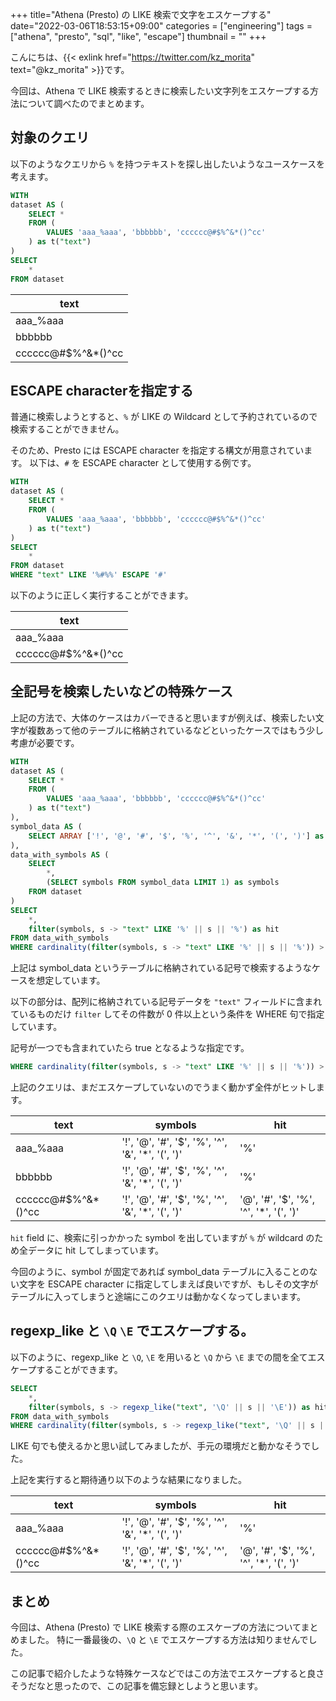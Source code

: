 +++
title="Athena (Presto) の LIKE 検索で文字をエスケープする"
date="2022-03-06T18:53:15+09:00"
categories = ["engineering"]
tags = ["athena", "presto", "sql", "like", "escape"]
thumbnail = ""
+++

こんにちは、{{< exlink href="https://twitter.com/kz_morita" text="@kz_morita" >}}です。

今回は、Athena で LIKE 検索するときに検索したい文字列をエスケープする方法について調べたのでまとめます。

## 対象のクエリ

以下のようなクエリから `%` を持つテキストを探し出したいようなユースケースを考えます。

```sql
WITH
dataset AS (
    SELECT *
    FROM (
        VALUES 'aaa_%aaa', 'bbbbbb', 'cccccc@#$%^&*()^cc'
    ) as t("text")
)
SELECT
    *
FROM dataset
```

| text |
| --- |
| aaa_%aaa |
| bbbbbb |
| cccccc@#$%^&*()^cc |

## ESCAPE characterを指定する

普通に検索しようとすると、`%` が LIKE の Wildcard として予約されているので検索することができません。

そのため、Presto には ESCAPE character を指定する構文が用意されています。
以下は、`#` を ESCAPE character として使用する例です。


```sql
WITH
dataset AS (
    SELECT *
    FROM (
        VALUES 'aaa_%aaa', 'bbbbbb', 'cccccc@#$%^&*()^cc'
    ) as t("text")
)
SELECT
    *
FROM dataset
WHERE "text" LIKE '%#%%' ESCAPE '#'
```

以下のように正しく実行することができます。

| text |
| --- |
| aaa_%aaa |
| cccccc@#$%^&*()^cc |

## 全記号を検索したいなどの特殊ケース

上記の方法で、大体のケースはカバーできると思いますが例えば、検索したい文字が複数あって他のテーブルに格納されているなどといったケースではもう少し考慮が必要です。

```sql
WITH
dataset AS (
    SELECT *
    FROM (
        VALUES 'aaa_%aaa', 'bbbbbb', 'cccccc@#$%^&*()^cc'
    ) as t("text")
),
symbol_data AS (
    SELECT ARRAY ['!', '@', '#', '$', '%', '^', '&', '*', '(', ')'] as symbols
),
data_with_symbols AS (
    SELECT
        *,
        (SELECT symbols FROM symbol_data LIMIT 1) as symbols
    FROM dataset
)
SELECT 
    *,
    filter(symbols, s -> "text" LIKE '%' || s || '%') as hit
FROM data_with_symbols
WHERE cardinality(filter(symbols, s -> "text" LIKE '%' || s || '%')) > 0
```

上記は symbol_data というテーブルに格納されている記号で検索するようなケースを想定しています。

以下の部分は、配列に格納されている記号データを `"text"` フィールドに含まれているものだけ `filter` してその件数が 0 件以上という条件を WHERE 句で指定しています。

記号が一つでも含まれていたら true となるような指定です。

```sql
WHERE cardinality(filter(symbols, s -> "text" LIKE '%' || s || '%')) > 0
```

上記のクエリは、まだエスケープしていないのでうまく動かず全件がヒットします。

| text | symbols | hit |
| --- | --- | --- |
| aaa_%aaa | '!', '@', '#', '$', '%', '^', '&', '*', '(', ')' | '%' |
| bbbbbb | '!', '@', '#', '$', '%', '^', '&', '*', '(', ')' | '%' |
| cccccc@#$%^&*()^cc |'!', '@', '#', '$', '%', '^', '&', '*', '(', ')' | '@', '#', '$', '%', '^', '*', '(', ')' |

`hit` field に、検索に引っかかった symbol を出していますが `%` が wildcard のため全データに hit してしまっています。

今回のように、symbol が固定であれば symbol_data テーブルに入ることのない文字を ESCAPE character に指定してしまえば良いですが、もしその文字がテーブルに入ってしまうと途端にこのクエリは動かなくなってしまいます。

## regexp_like と `\Q` `\E` でエスケープする。

以下のように、regexp_like と `\Q`, `\E` を用いると `\Q` から `\E` までの間を全てエスケープすることができます。

```sql
SELECT 
    *,
    filter(symbols, s -> regexp_like("text", '\Q' || s || '\E')) as hit
FROM data_with_symbols
WHERE cardinality(filter(symbols, s -> regexp_like("text", '\Q' || s || '\E'))) > 0
```

LIKE 句でも使えるかと思い試してみましたが、手元の環境だと動かなそうでした。

上記を実行すると期待通り以下のような結果になりました。

| text | symbols | hit |
| --- | --- | --- |
| aaa_%aaa | '!', '@', '#', '$', '%', '^', '&', '*', '(', ')' | '%' |
| cccccc@#$%^&*()^cc |'!', '@', '#', '$', '%', '^', '&', '*', '(', ')' | '@', '#', '$', '%', '^', '*', '(', ')' |

## まとめ

今回は、Athena (Presto) で LIKE 検索する際のエスケープの方法についてまとめました。
特に一番最後の、`\Q` と `\E` でエスケープする方法は知りませんでした。

この記事で紹介したような特殊ケースなどではこの方法でエスケープすると良さそうだなと思ったので、この記事を備忘録としようと思います。


